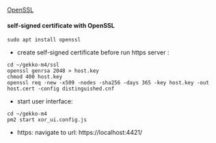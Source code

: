 [OpenSSL](https://github.com/openssl/openssl)
#### self-signed certificate with OpenSSL 

```
sudo apt install openssl
```
* create self-signed certificate before run https server :
```
cd ~/gekko-m4/ssl
openssl genrsa 2048 > host.key
chmod 400 host.key
openssl req -new -x509 -nodes -sha256 -days 365 -key host.key -out host.cert -config distinguished.cnf
```

* start user interface:
```
cd ~/gekko-m4
pm2 start xor_ui.config.js
```
* https:
navigate to url: https://localhost:4421/
